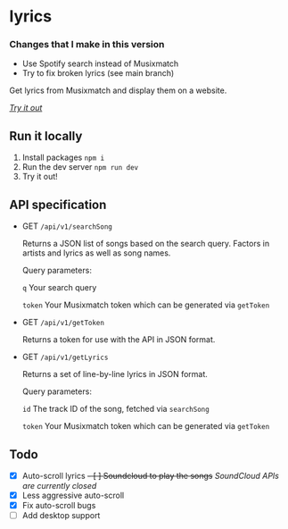 # lyrics

### Changes that I make in this version

- Use Spotify search instead of Musixmatch
- Try to fix broken lyrics (see main branch)

Get lyrics from Musixmatch and display them on a website.

*[Try it out](https://livelyrics.pages.dev)*

## Run it locally

1. Install packages `npm i`
2. Run the dev server `npm run dev`
3. Try it out!

## API specification

- GET `/api/v1/searchSong`

  Returns a JSON list of songs based on the search query. Factors in artists and lyrics as well as song names.

  Query parameters:

  `q` Your search query

  `token` Your Musixmatch 
  token which can be generated via `getToken`

- GET `/api/v1/getToken`
  
  Returns a token for use with the API in JSON format.

- GET `/api/v1/getLyrics`

  Returns a set of line-by-line lyrics in JSON format.

  Query parameters:

  `id` The track ID of the song, fetched via `searchSong`

  `token` Your Musixmatch token which can be generated via `getToken`

## Todo

- [x] Auto-scroll lyrics
~~- [ ] Soundcloud to play the songs~~ *SoundCloud APIs are currently closed*
- [x] Less aggressive auto-scroll
- [x] Fix auto-scroll bugs
- [ ] Add desktop support